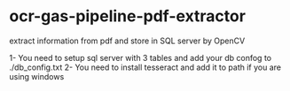 # ocr-gas-pipeline-pdf-extractor
extract information from pdf and store in SQL server by OpenCV

1- You need to setup sql server with 3 tables and add your db confog to ./db_config.txt
2- You need to install tesseract and add it to path if you are using windows
